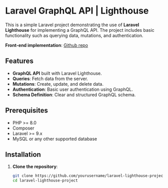 
# Laravel GraphQL API | Lighthouse

This is a simple Laravel project demonstrating the use of **Laravel Lighthouse** for implementing a GraphQL API. The project includes basic functionality such as querying data, mutations, and authentication.

**Front-end implementation**: [Github repo](https://github.com/dychkos/react-graphql)

## Features

- **GraphQL API** built with Laravel Lighthouse.
- **Queries**: Fetch data from the server.
- **Mutations**: Create, update, and delete data.
- **Authentication**: Basic user authentication using GraphQL.
- **Schema Definition**: Clear and structured GraphQL schema.

## Prerequisites

- PHP >= 8.0
- Composer
- Laravel >= 9.x
- MySQL or any other supported database

## Installation

1. **Clone the repository**:
   ```bash
   git clone https://github.com/yourusername/laravel-lighthouse-project.git
   cd laravel-lighthouse-project
